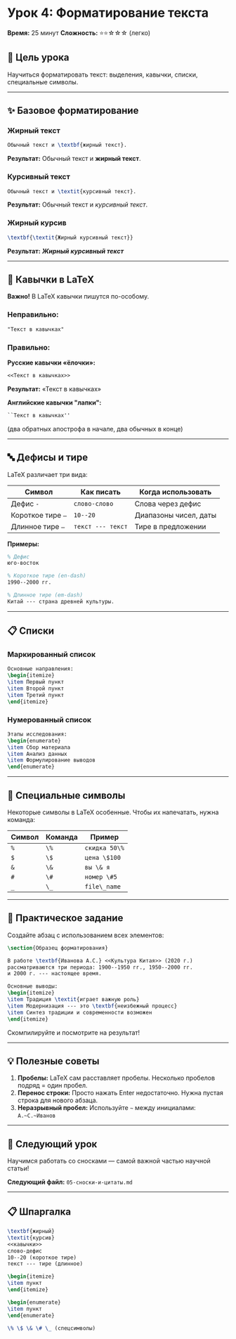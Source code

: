 # Урок 4: Форматирование текста

**Время:** 25 минут
**Сложность:** ⭐⭐☆☆☆ (легко)

## 🎯 Цель урока

Научиться форматировать текст: выделения, кавычки, списки, специальные символы.

---

## ✨ Базовое форматирование

### Жирный текст

```latex
Обычный текст и \textbf{жирный текст}.
```

**Результат:** Обычный текст и **жирный текст**.

### Курсивный текст

```latex
Обычный текст и \textit{курсивный текст}.
```

**Результат:** Обычный текст и *курсивный текст*.

### Жирный курсив

```latex
\textbf{\textit{Жирный курсивный текст}}
```

**Результат:** ***Жирный курсивный текст***

---

## 📝 Кавычки в LaTeX

**Важно!** В LaTeX кавычки пишутся по-особому.

### Неправильно:
```latex
"Текст в кавычках"
```

### Правильно:

**Русские кавычки «ёлочки»:**
```latex
<<Текст в кавычках>>
```
**Результат:** «Текст в кавычках»

**Английские кавычки "лапки":**
```latex
``Текст в кавычках''
```
(два обратных апострофа в начале, два обычных в конце)

---

## 🔤 Дефисы и тире

LaTeX различает три вида:

| Символ | Как писать | Когда использовать |
|--------|------------|-------------------|
| Дефис `-` | `слово-слово` | Слова через дефис |
| Короткое тире `–` | `10--20` | Диапазоны чисел, даты |
| Длинное тире `—` | `текст --- текст` | Тире в предложении |

**Примеры:**
```latex
% Дефис
юго-восток

% Короткое тире (en-dash)
1990--2000 гг.

% Длинное тире (em-dash)
Китай --- страна древней культуры.
```

---

## 📋 Списки

### Маркированный список

```latex
Основные направления:
\begin{itemize}
\item Первый пункт
\item Второй пункт
\item Третий пункт
\end{itemize}
```

### Нумерованный список

```latex
Этапы исследования:
\begin{enumerate}
\item Сбор материала
\item Анализ данных
\item Формулирование выводов
\end{enumerate}
```

---

## 🔢 Специальные символы

Некоторые символы в LaTeX особенные. Чтобы их напечатать, нужна команда:

| Символ | Команда | Пример |
|--------|---------|--------|
| `%` | `\%` | `скидка 50\%` |
| `$` | `\$` | `цена \$100` |
| `&` | `\&` | `вы \& я` |
| `#` | `\#` | `номер \#5` |
| `_` | `\_` | `file\_name` |

---

## 🎯 Практическое задание

Создайте абзац с использованием всех элементов:

```latex
\section{Образец форматирования}

В работе \textbf{Иванова А.С.} <<Культура Китая>> (2020 г.)
рассматриваются три периода: 1900--1950 гг., 1950--2000 гг.
и 2000 г. --- настоящее время.

Основные выводы:
\begin{itemize}
\item Традиция \textit{играет важную роль}
\item Модернизация --- это \textbf{неизбежный процесс}
\item Синтез традиции и современности возможен
\end{itemize}
```

Скомпилируйте и посмотрите на результат!

---

## 💡 Полезные советы

1. **Пробелы:** LaTeX сам расставляет пробелы. Несколько пробелов подряд = один пробел.
2. **Перенос строки:** Просто нажать Enter недостаточно. Нужна пустая строка для нового абзаца.
3. **Неразрывный пробел:** Используйте `~` между инициалами: `А.~С.~Иванов`

---

## 🚀 Следующий урок

Научимся работать со сносками — самой важной частью научной статьи!

**Следующий файл:** `05-сноски-и-цитаты.md`

---

## 📋 Шпаргалка

```latex
\textbf{жирный}
\textit{курсив}
<<кавычки>>
слово-дефис
10--20 (короткое тире)
текст --- тире (длинное)

\begin{itemize}
\item пункт
\end{itemize}

\begin{enumerate}
\item пункт
\end{enumerate}

\% \$ \& \# \_ (спецсимволы)
```

